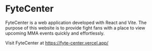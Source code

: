 # FyteCenter

FyteCenter is a web application developed with React and Vite. The purpose of this website is to provide fight fans with a place to view upcoming MMA events quickly and effortlessly.

Visit FyteCenter at https://fyte-center.vercel.app/
